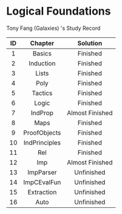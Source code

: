 # Logical Foundations
Tony Fang (Galaxies) 's Study Record

|  ID  |    Chapter    |    Solution     |
| :--: | :-----------: | :-------------: |
|  1   |    Basics     |    Finished     |
|  2   |   Induction   |    Finished     |
|  3   |     Lists     |    Finished     |
|  4   |     Poly      |    Finished     |
|  5   |    Tactics    |    Finished     |
|  6   |     Logic     |    Finished     |
|  7   |    IndProp    | Almost Finished |
|  8   |     Maps      |    Finished     |
|  9   | ProofObjects  |    Finished     |
|  10  | IndPrinciples |    Finished     |
|  11  |      Rel      |    Finished     |
|  12  |      Imp      | Almost Finished |
|  13  |   ImpParser   |   Unfinished    |
|  14  |  ImpCEvalFun  |   Unfinished    |
|  15  |  Extraction   |   Unfinished    |
|  16  |     Auto      |   Unfinished    |



